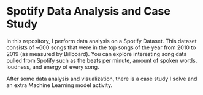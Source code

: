 # Spotify Data Analysis and Case Study

In this repository, I perform data analysis on a Spotify Dataset. This dataset consists of ~600 songs that were in the top songs of the year from 2010 to 2019 (as measured by Billboard). You can explore interesting song data pulled from Spotify such as the beats per minute, amount of spoken words, loudness, and energy of every song.  

After some data analysis and visualization, there is a case study I solve and an extra Machine Learning model activity.
